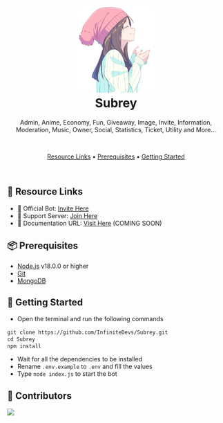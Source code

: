<h1 align="center">
  <br>
  <a href="https://github.com/InfiniteDevs/Subrey"><img src="subrey.png" height="200" alt="Subrey Logo"></a>
  <br>
  Subrey
  <br>
</h1>

<p align="center">Admin, Anime, Economy, Fun, Giveaway, Image, Invite, Information, Moderation, Music, Owner, Social, Statistics, Ticket, Utility and More...</p>

<br>

<p align="center">
  <a href="#-resource-links">Resource Links</a>
  •
  <a href="#-prerequisites">Prerequisites</a>
  •
  <a href="#-getting-started">Getting Started</a>
</p>

<br>

## 🔗 Resource Links

- 🤖 Official Bot: [Invite Here]()
- 🤝 Support Server: [Join Here](https://dsc.gg/matrixbyte)
- 📂 Documentation URL: [Visit Here]() (COMING SOON)

## 📦 Prerequisites

- [Node.js](https://nodejs.org/en/) v18.0.0 or higher
- [Git](https://git-scm.com/downloads)
- [MongoDB](https://www.mongodb.com)

## 🚀 Getting Started

- Open the terminal and run the following commands

```
git clone https://github.com/InfiniteDevs/Subrey.git
cd Subrey
npm install
```

- Wait for all the dependencies to be installed
- Rename `.env.example` to `.env` and fill the values
- Type `node index.js` to start the bot

## 🤝 Contributors

<a href="https://github.com/InfiniteDevs/Subrey/graphs/contributors">
  <img src="https://contrib.rocks/image?repo=InfiniteDevs/Subrey" />
</a>
